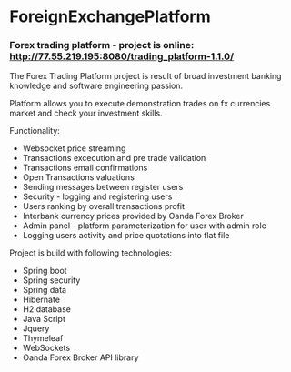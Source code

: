 # ForeignExchangePlatform
### Forex trading platform - project is online: http://77.55.219.195:8080/trading_platform-1.1.0/

The Forex Trading Platform project is result of broad investment banking knowledge and software engineering passion.

Platform allows you to execute demonstration trades on fx currencies market and check your investment skills.

Functionality:
* Websocket price streaming
* Transactions excecution and pre trade validation
* Transactions email confirmations
* Open Transactions valuations
* Sending messages between register users
* Security - logging and registering users 
* Users ranking by overall transactions profit
* Interbank currency prices provided by Oanda Forex Broker
* Admin panel - platform parameterization for user with admin role
* Logging users activity and price quotations into flat file

Project is build with following technologies:
* Spring boot
* Spring security
* Spring data
* Hibernate
* H2 database
* Java Script
* Jquery
* Thymeleaf
* WebSockets
* Oanda Forex Broker API library
